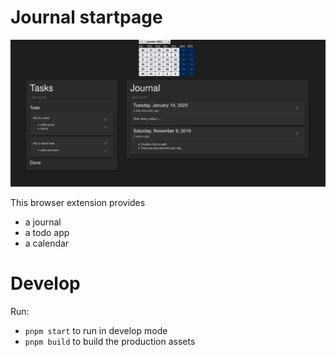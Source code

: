# Journal startpage

![screenshot](./assets/screenshot.png)

This browser extension provides 
- a journal
- a todo app
- a calendar

# Develop

Run:

- `pnpm start` to run in develop mode
- `pnpm build` to build the production assets
